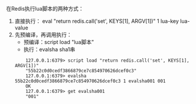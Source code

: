 

在Redis执行lua脚本的两种方式：  
1. 直接执行：
   eval "return redis.call('set', KEYS[1], ARGV[1])" 1 lua-key lua-value  
2. 先预编译，再调用执行：  
    - 预编译：script load "lua脚本"  
    - 执行：evalsha sha1串  
    ```shell
        127.0.0.1:6379> script load "return redis.call('set', KEYS[1], ARGV[1])"
        "55b22c0d0cedf3866879ce7c854970626dcef0c3"
        127.0.0.1:6379> evalsha 55b22c0d0cedf3866879ce7c854970626dcef0c3 1 evalsha001 001
        OK
        127.0.0.1:6379> get evalsha001
        "001"
    ```
   

    


